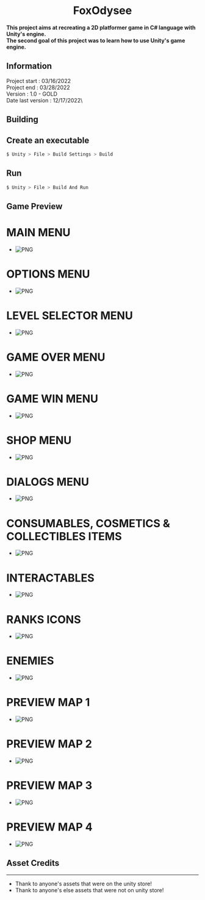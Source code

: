 <div align="center">

# FoxOdysee
</div>

**This project aims at recreating a 2D platformer game in C# language with Unity's engine.**<br/>
**The second goal of this project was to learn how to use Unity's game engine.**

## Information
Project start : 03/16/2022\
Project end : 03/28/2022\
Version : 1.0 - GOLD\
Date last version : 12/17/2022\

## Building
## Create an executable
```sh
$ Unity > File > Build Settings > Build
```
## Run
```sh
$ Unity > File > Build And Run
```
## Game Preview
# MAIN MENU
- ![PNG](./screenshots/menu.png)
# OPTIONS MENU
- ![PNG](./screenshots/options.png)
# LEVEL SELECTOR MENU
- ![PNG](./screenshots/levelSelector.png)

# GAME OVER MENU
- ![PNG](./screenshots/gameOver.png)
# GAME WIN MENU
- ![PNG](./screenshots/gameWin.png)
# SHOP MENU
- ![PNG](./screenshots/shopMenu.png)

# DIALOGS MENU
- ![PNG](./screenshots/dialogs.png)

# CONSUMABLES, COSMETICS & COLLECTIBLES ITEMS
- ![PNG](./screenshots/consumables.png)
# INTERACTABLES
- ![PNG](./screenshots/interactables.png)
# RANKS ICONS
- ![PNG](./screenshots/ranks.png)
# ENEMIES
- ![PNG](./screenshots/enemies.png)

# PREVIEW MAP 1
- ![PNG](./screenshots/mapOne.png)
# PREVIEW MAP 2
- ![PNG](./screenshots/mapTwo.png)
# PREVIEW MAP 3
- ![PNG](./screenshots/mapThree.png)
# PREVIEW MAP 4
- ![PNG](./screenshots/mapFour.png)

## Asset Credits
---------------
- Thank to anyone's assets that were on the unity store!
- Thank to anyone's else assets that were not on unity store!
